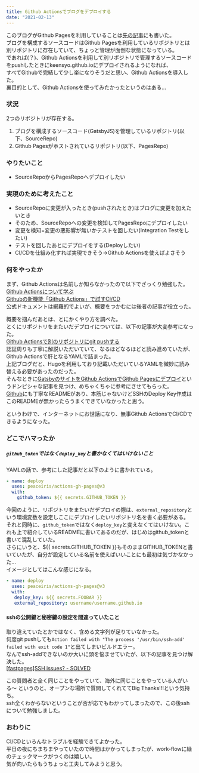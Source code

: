 ```yaml
---
title: Github Actionsでブログをデプロイする
date: "2021-02-13"
---
```


このブログがGithub Pagesを利用していることは[先の記事](https://keensyo.github.io/createblog/)にも書いた。</br>
ブログを構成するソースコードはGithub Pagesを利用しているリポジトリとは別リポジトリに存在していて、ちょっと管理が面倒な状態になっている。</br>
であれば(？)、Github Actionsを利用して別リポジトリで管理するソースコードをpushしたときにkeensyo.github.ioにデプロイされるようになれば、</br>
すべてGithubで完結して少し楽になりそうだと思い、Github Actionsを導入した。</br>
裏目的として、Github Actionsを使ってみたかったというのはある…</br>

### 状況

2つのリポジトリが存在する。

1. ブログを構成するソースコード(GatsbyJS)を管理しているリポジトリ(以下、SourceRepo)
2. Github Pagesがホストされているリポジトリ(以下、PagesRepo)

### やりたいこと

* SourceRepoからPagesRepoへデプロイしたい

### 実現のために考えたこと

* SourceRepoに変更が入ったとき(pushされたとき)はブログに変更を加えたいとき
* そのため、SourceRepoへの変更を検知してPagesRepoにデプロイしたい
* 変更を検知=変更の悪影響が無いかテストを回したい(Integration Testをしたい)
* テストを回したあとにデプロイをする(Deployしたい)
* CI/CDを仕組み化すれば実現できそう→Github Actionsを使えばよさそう

### 何をやったか

まず、Github Actionsは名前しか知らなかったので以下でざっくり勉強した。</br>
[Github Actionsについて学ぶ](https://docs.github.com/ja/actions/learn-github-actions)</br>
[Githubの新機能「Github Actions」で試すCI/CD](https://knowledge.sakura.ad.jp/23478/)</br>
公式ドキュメントは網羅的でよいが、概要をつかむには後者の記事が役立った。

概要を掴んだあとは、とにかくやり方を調べた。</br>
とくにリポジトリをまたいだデプロイについては、以下の記事が大変参考になった。</br>
[Github Actionsで別のリポジトリにgit pushする](https://3nan3.github.io/post/2019122201_github_actions/)</br>
認証周りも丁寧に解説いただいていて、なるほどなるほどと読み進めていたが、Github Actionsで肝となるYAMLで詰まった。</br>
上記ブログだと、Hugoを利用しており記載いただいているYAMLを微妙に読み替える必要があったのだった。</br>
そんなときに[GatsbyのサイトをGithub ActionsでGithub Pagesにデプロイ](https://qiita.com/peaceiris/items/2f6d83802f2aefa66f9d)というドンピシャな記事を見つけ、めちゃくちゃに参考にさせてもらった。</br>
[Github](https://github.com/peaceiris/actions-gh-pages)にも丁寧なREADMEがあり、本筋じゃないけどSSHのDeploy Key作成はこのREADMEが無かったらうまくできていなかったと思う。</br>

というわけで、インターネットにお世話になり、無事Github ActionsでCI/CDできるようになった。

### どこでハマったか

##### `github_token`ではなく`deploy_key`と書かなくてはいけないこと

YAMLの話で、参考にした記事だと以下のように書かれている。

```yaml
- name: deploy
  uses: peaceiris/actions-gh-pages@v3
  with:
    github_token: ${{ secrets.GITHUB_TOKEN }}
```

今回のように、リポジトリをまたいだデプロイの際は、`external_repository`という環境変数を設定しここにデプロイしたいリポジトリ名を書く必要がある。</br>
それと同時に、`github_token`ではなく`deploy_key`と変えなくてはいけない。これも上で紹介しているREADMEに書いてあるのだが、はじめはgithub_tokenと書いて混乱していた。</br>
さらにいうと、${{ secrets.GITHUB_TOKEN }}もそのままGITHUB_TOKENと書いていたが、自分が設定している名前を使えばいいことにも最初は気づかなかった…</br>
イメージとしてはこんな感じになる。</br>

```yaml
- name: deploy
  uses: peaceiris/actions-gh-pages@v3
  with:
   deploy_key: ${{ secrets.FOOBAR }}
   external_repository: username/username.github.io
```

#### sshの公開鍵と秘密鍵の設定を間違っていたこと

取り違えていたとかではなく、含める文字列が足りていなかった。</br>
何度git pushしても`Action failed with "The process '/usr/bin/ssh-add' failed with exit code 1"`と出てしまいビルドエラー。</br>
なんでssh-addできないのか大いに頭を悩ませていたが、以下の記事を見つけ解決した。</br>
[[fastpages]SSH issues? - SOLVED](https://forums.fast.ai/t/fastpages-ssh-issues-solved/65948)

この質問者と全く同じことをやっていて、海外に同じことをやっている人がいる〜  というのと、オープンな場所で質問してくれててBig Thanks!!!という気持ち。</br>
ssh全くわからないということが否が応でもわかってしまったので、この後sshについて勉強しました。

### おわりに

CI/CDといろんなトラブルを経験できてよかった。</br>
平日の夜にちまちまやっていたので時間はかかってしまったが、work-flowに緑のチェックマークがつくのは嬉しい。</br>
気が向いたらもうちょっと工夫してみようと思う。
